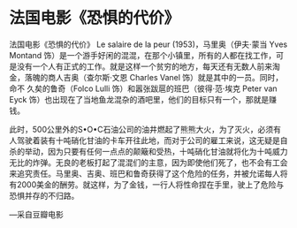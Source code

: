# 法国电影《恐惧的代价》

法国电影《恐惧的代价》 Le salaire de la peur (1953)，马里奥（伊夫·蒙当 Yves Montand 饰）是一个游手好闲的混混，在那个小镇里，所有的人都在找工作，可是没有一个人有正式的工作。就是这样一个贫穷的地方，每天还有无数人前来淘金，落魄的商人吉奥（查尔斯·文恩 Charles Vanel 饰）就是其中的一员。同时，命不 久矣的鲁奇（Folco Lulli 饰）和嚣张跋扈的班巴（彼得·范·埃克 Peter van Eyck 饰）也出现在了当地鱼龙混杂的酒吧里，他们的目标只有一个，那就是赚钱。

此时，500公里外的S•O•C石油公司的油井燃起了熊熊大火，为了灭火，必须有人驾驶着装有十吨硝化甘油的卡车开往此地，而对于公司的雇工来说，这无疑是自杀的举动，因为只要有任何一点点的颠簸和受热，十吨硝化甘油就将化为十吨威力无比的炸弹。无良的老板打起了混混们的主意，因为即使他们死了，也不会有工会来追究责任。马里奥、吉奥、班巴和鲁奇获得了这个危险的任务，并被允诺每人将有2000美金的酬劳。就这样，为了金钱，一行人将性命捏在手里，驶上了危险与恐惧并存的不归路。

—采自豆瓣电影